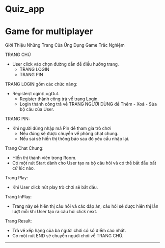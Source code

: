 # Quiz_app
Game for multiplayer
====================
Giới Thiệu Những Trang Của Ứng Dụng Game Trắc Nghiệm

TRANG CHỦ
- User click vào chọn đường dẫn để điều hướng trang.
  + TRANG LOGIN
  + TRANG PIN

TRANG LOGIN gồm các chức năng:
- Register/Login/LogOut.
  + Register thành công trả về trang Login.
  + Login thành công trả về TRANG NGƯỜI DÙNG để Thêm - Xoá - Sửa bộ câu của User.

TRANG PIN:
- Khi người dùng nhập mã Pin để tham gia trò chơi
  + Nếu đúng sẽ được chuyển về phòng chat chung.
  + Nếu sai sẽ hiển thị thông báo sau đó yêu cầu nhập lại.

Trang Chat Chung:
- Hiển thị thành viên trong Room.
- Có một nút Start dành cho User tạo ra bộ câu hỏi và có thể bắt đầu bất cứ lúc nào.

Trang Play:
- Khi User click nút play trò chơi sẽ bắt đầu.

Trang InPlay:
- Trang này sẽ hiển thị câu hỏi và các đáp án, câu hỏi sẽ được hiển thị lần lượt mỗi khi User tạo ra câu hỏi click next.

Trang Result:
- Trả về xếp hạng của ba người chơi có số điểm cao nhất.
- Có một nút END sẽ chuyển người chơi về TRANG CHỦ.
-------------------------------------------------------
